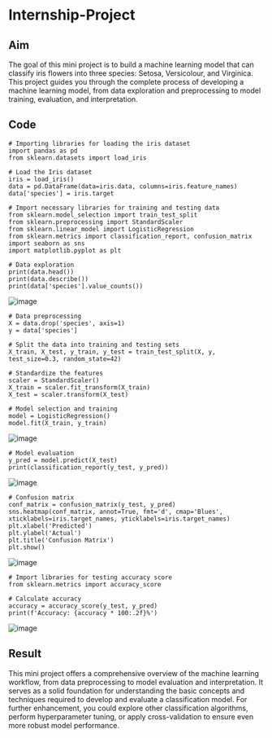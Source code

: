 # Internship-Project

## Aim 
The goal of this mini project is to build a machine learning model that can classify iris flowers into three species: Setosa, Versicolour, and Virginica. This project guides you through the complete process of developing a machine learning model, from data exploration and preprocessing to model training, evaluation, and interpretation.

## Code
```
# Importing libraries for loading the iris dataset
import pandas as pd
from sklearn.datasets import load_iris
```

```
# Load the Iris dataset
iris = load_iris()
data = pd.DataFrame(data=iris.data, columns=iris.feature_names)
data['species'] = iris.target
```

```
# Import necessary libraries for training and testing data
from sklearn.model_selection import train_test_split
from sklearn.preprocessing import StandardScaler
from sklearn.linear_model import LogisticRegression
from sklearn.metrics import classification_report, confusion_matrix
import seaborn as sns
import matplotlib.pyplot as plt
```

```
# Data exploration
print(data.head())
print(data.describe())
print(data['species'].value_counts())
```

![image](https://github.com/user-attachments/assets/d717b189-eff3-4c1b-b30e-3e50f5625511)

```
# Data preprocessing
X = data.drop('species', axis=1)
y = data['species']
```

```
# Split the data into training and testing sets
X_train, X_test, y_train, y_test = train_test_split(X, y, test_size=0.3, random_state=42)
```

```
# Standardize the features
scaler = StandardScaler()
X_train = scaler.fit_transform(X_train)
X_test = scaler.transform(X_test)
```

```
# Model selection and training
model = LogisticRegression()
model.fit(X_train, y_train)
```

![image](https://github.com/user-attachments/assets/dcb89c4c-bdfa-42cd-83e5-a5a205c634c0)

```
# Model evaluation
y_pred = model.predict(X_test)
print(classification_report(y_test, y_pred))
```

![image](https://github.com/user-attachments/assets/fbe6a521-881c-40b3-b5c1-9dd2688bba29)

```
# Confusion matrix
conf_matrix = confusion_matrix(y_test, y_pred)
sns.heatmap(conf_matrix, annot=True, fmt='d', cmap='Blues', xticklabels=iris.target_names, yticklabels=iris.target_names)
plt.xlabel('Predicted')
plt.ylabel('Actual')
plt.title('Confusion Matrix')
plt.show()
```

![image](https://github.com/user-attachments/assets/24b15498-5f8a-43b5-aa32-12a0dcc06562)

```
# Import libraries for testing accuracy score
from sklearn.metrics import accuracy_score
```

```
# Calculate accuracy
accuracy = accuracy_score(y_test, y_pred)
print(f'Accuracy: {accuracy * 100:.2f}%')
```


![image](https://github.com/user-attachments/assets/1f216c98-4d97-46d8-a8ae-428b89048506)

## Result
This mini project offers a comprehensive overview of the machine learning workflow, from data preprocessing to model evaluation and interpretation. It serves as a solid foundation for understanding the basic concepts and techniques required to develop and evaluate a classification model. For further enhancement, you could explore other classification algorithms, perform hyperparameter tuning, or apply cross-validation to ensure even more robust model performance.
